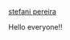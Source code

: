 [stefani pereira](https://user-images.githubusercontent.com/89918661/223517518-30e36d1f-feb7-42d0-a22f-e4788857d27a.png)

Hello everyone!!
